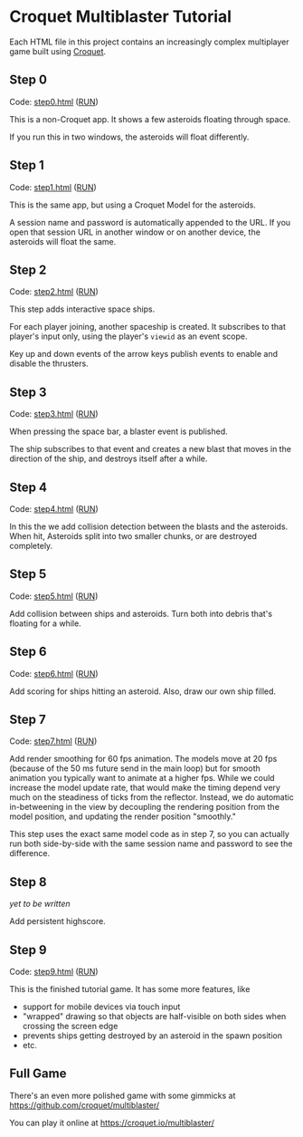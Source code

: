 # Croquet Multiblaster Tutorial

Each HTML file in this project contains an increasingly complex multiplayer game built using [Croquet](https://croquet.io/docs/).

## Step 0

Code: [step0.html](step0.html) ([RUN](https://croquet.github.io/multiblaster-tutorial/step0.html))

This is a non-Croquet app. It shows a few asteroids floating through space.

If you run this in two windows, the asteroids will float differently.

## Step 1

Code: [step1.html](step1.html) ([RUN](https://croquet.github.io/multiblaster-tutorial/step1.html))

This is the same app, but using a Croquet Model for the asteroids.

A session name and password is automatically appended to the URL.
If you open that session URL in another window or on another device,
the asteroids will float the same.

## Step 2

Code: [step2.html](step2.html) ([RUN](https://croquet.github.io/multiblaster-tutorial/step2.html))

This step adds interactive space ships.

For each player joining, another spaceship is created.
It subscribes to that player's input only, using the player's `viewid` as an event scope.

Key up and down events of the arrow keys publish events to enable and disable the thrusters.

## Step 3

Code: [step3.html](step3.html) ([RUN](https://croquet.github.io/multiblaster-tutorial/step3.html))

When pressing the space bar, a blaster event is published.

The ship subscribes to that event and creates a new blast that
moves in the direction of the ship, and destroys itself after a while.

## Step 4

Code: [step4.html](step4.html) ([RUN](https://croquet.github.io/multiblaster-tutorial/step4.html))

In this the we add collision detection between the blasts and the asteroids.
When hit, Asteroids split into two smaller chunks, or are destroyed completely.

## Step 5

Code: [step5.html](step5.html) ([RUN](https://croquet.github.io/multiblaster-tutorial/step5.html))

Add collision between ships and asteroids.
Turn both into debris that's floating for a while.

## Step 6

Code: [step6.html](step6.html) ([RUN](https://croquet.github.io/multiblaster-tutorial/step6.html))

Add scoring for ships hitting an asteroid. Also, draw our own ship filled.

## Step 7

Code: [step7.html](step7.html) ([RUN](https://croquet.github.io/multiblaster-tutorial/step7.html))

Add render smoothing for 60 fps animation. The models move at 20 fps (because of the 50 ms future send
in the main loop) but for smooth animation you typically want to animate at a higher fps.
While we could increase the model update rate, that would make the timing depend very much
on the steadiness of ticks from the reflector.
Instead, we do automatic in-betweening in the view by decoupling the rendering position from the
model position, and updating the render position "smoothly."

This step uses the exact same model code as in step 7, so you can actually run
both side-by-side with the same session name and password to see the difference.

## Step 8

_yet to be written_

Add persistent highscore.

## Step 9

Code: [step9.html](step9.html) ([RUN](https://croquet.github.io/multiblaster-tutorial/step9.html))

This is the finished tutorial game.
It has some more features, like
* support for mobile devices via touch input
* "wrapped" drawing so that objects are half-visible on both sides when crossing the screen edge
* prevents ships getting destroyed by an asteroid in the spawn position
* etc.

## Full Game

There's an even more polished game with some gimmicks at
https://github.com/croquet/multiblaster/

You can play it online at https://croquet.io/multiblaster/
